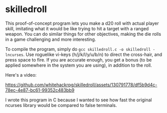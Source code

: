 # skilledroll

This proof-of-concept program lets you make a d20 roll with actual player skill, imitating what it would be like trying to hit a target with a ranged weapon. You can do similar things for other objectives, making the die rolls in a game challenging and more interesting.

To compile the program, simply do `gcc skilledroll.c -o skilledroll -lncurses`. Use roguelike vi-keys (h/j/k/l/y/u/b/n) to direct the cross-hair, and press space to fire. If you are accurate enough, you get a bonus (to be applied somewhere in the system you are using), in addition to the roll.

Here's a video:

https://github.com/whitehackrpg/skilledroll/assets/130791778/df5b9d4c-78ec-4e87-bc61-99352c483bb9

I wrote this program in C because I wanted to see how fast the original ncurses library would be compared to false terminals.


